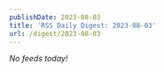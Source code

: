 ```yaml
---
publishDate: 2023-08-03
title: 'RSS Daily Digest: 2023-08-03'
url: /digest/2023-08-03
---
```


_No feeds today!_
